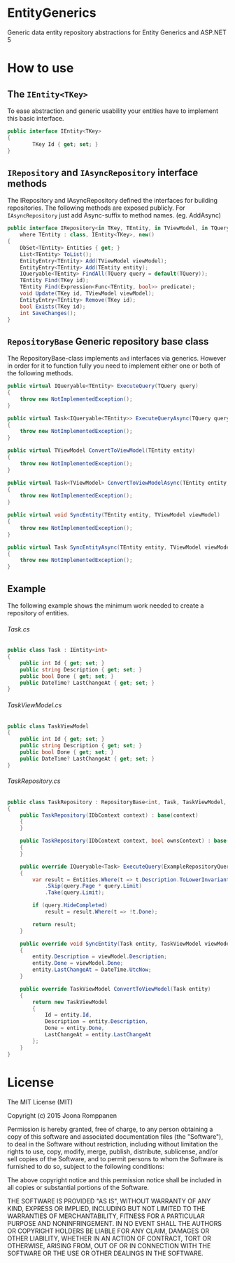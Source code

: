 # EntityGenerics
Generic data entity repository abstractions for Entity Generics and ASP.NET 5

# How to use

The `IEntity<TKey>`
------

To ease abstraction and generic usability your entities have to implement this basic interface.

```c#
public interface IEntity<TKey>
{
        TKey Id { get; set; }
}
```

`IRepository` and `IAsyncRepository` interface methods
------

The IRepository and IAsyncRepository defined the interfaces for building repositories.
The following methods are exposed publicly. For `IAsyncRepository` just add Async-suffix to method names.
(eg. AddAsync)

```c#
public interface IRepository<in TKey, TEntity, in TViewModel, in TQuery> : IDisposable 
    where TEntity : class, IEntity<TKey>, new()
{
    DbSet<TEntity> Entities { get; }
    List<TEntity> ToList();
    EntityEntry<TEntity> Add(TViewModel viewModel);
    EntityEntry<TEntity> Add(TEntity entity);
    IQueryable<TEntity> FindAll(TQuery query = default(TQuery));
    TEntity Find(TKey id);
    TEntity Find(Expression<Func<TEntity, bool>> predicate);
    void Update(TKey id, TViewModel viewModel);
    EntityEntry<TEntity> Remove(TKey id);
    bool Exists(TKey id);
    int SaveChanges();
}
```

`RepositoryBase` Generic repository base class
------

The RepositoryBase-class implements `` and `` interfaces via generics. However in order for it to function fully you need to implement
either one or both of the following methods.

```c#
public virtual IQueryable<TEntity> ExecuteQuery(TQuery query)
{
    throw new NotImplementedException();
}

public virtual Task<IQueryable<TEntity>> ExecuteQueryAsync(TQuery query, CancellationToken cancellationToken = default(CancellationToken))
{
    throw new NotImplementedException();
}

public virtual TViewModel ConvertToViewModel(TEntity entity)
{
    throw new NotImplementedException();
}

public virtual Task<TViewModel> ConvertToViewModelAsync(TEntity entity, CancellationToken cancellationToken = default(CancellationToken))
{
    throw new NotImplementedException();
}

public virtual void SyncEntity(TEntity entity, TViewModel viewModel)
{
    throw new NotImplementedException();
}

public virtual Task SyncEntityAsync(TEntity entity, TViewModel viewModel, CancellationToken cancellationToken = default(CancellationToken))
{
    throw new NotImplementedException();
}
```

Example
------

The following example shows the minimum work needed to create a repository of entities.

###### Task.cs
```c#
public class Task : IEntity<int>
{
    public int Id { get; set; }
    public string Description { get; set; }
    public bool Done { get; set; }
    public DateTime? LastChangeAt { get; set; }
}
```

###### TaskViewModel.cs
```c#
public class TaskViewModel
{
    public int Id { get; set; }
    public string Description { get; set; }
    public bool Done { get; set; }
    public DateTime? LastChangeAt { get; set; }
}
```

###### TaskRepository.cs
```c#
public class TaskRepository : RepositoryBase<int, Task, TaskViewModel, ExampleRepositoryQuery>
{
    public TaskRepository(IDbContext context) : base(context)
    {
    }

    public TaskRepository(IDbContext context, bool ownsContext) : base(context, ownsContext)
    {
    }

    public override IQueryable<Task> ExecuteQuery(ExampleRepositoryQuery query)
    {
        var result = Entities.Where(t => t.Description.ToLowerInvariant().Contains(query.Query.ToLowerInvariant()))
            .Skip(query.Page * query.Limit)
            .Take(query.Limit);

        if (query.HideCompleted)
            result = result.Where(t => !t.Done);

        return result;
    }

    public override void SyncEntity(Task entity, TaskViewModel viewModel)
    {
        entity.Description = viewModel.Description;
        entity.Done = viewModel.Done;
        entity.LastChangeAt = DateTime.UtcNow;
    }

    public override TaskViewModel ConvertToViewModel(Task entity)
    {
        return new TaskViewModel
        {
            Id = entity.Id,
            Description = entity.Description,
            Done = entity.Done,
            LastChangeAt = entity.LastChangeAt
        };
    }
}
```

# License

The MIT License (MIT)

Copyright (c) 2015 Joona Romppanen

Permission is hereby granted, free of charge, to any person obtaining a copy
of this software and associated documentation files (the "Software"), to deal
in the Software without restriction, including without limitation the rights
to use, copy, modify, merge, publish, distribute, sublicense, and/or sell
copies of the Software, and to permit persons to whom the Software is
furnished to do so, subject to the following conditions:

The above copyright notice and this permission notice shall be included in all
copies or substantial portions of the Software.

THE SOFTWARE IS PROVIDED "AS IS", WITHOUT WARRANTY OF ANY KIND, EXPRESS OR
IMPLIED, INCLUDING BUT NOT LIMITED TO THE WARRANTIES OF MERCHANTABILITY,
FITNESS FOR A PARTICULAR PURPOSE AND NONINFRINGEMENT. IN NO EVENT SHALL THE
AUTHORS OR COPYRIGHT HOLDERS BE LIABLE FOR ANY CLAIM, DAMAGES OR OTHER
LIABILITY, WHETHER IN AN ACTION OF CONTRACT, TORT OR OTHERWISE, ARISING FROM,
OUT OF OR IN CONNECTION WITH THE SOFTWARE OR THE USE OR OTHER DEALINGS IN THE
SOFTWARE.


